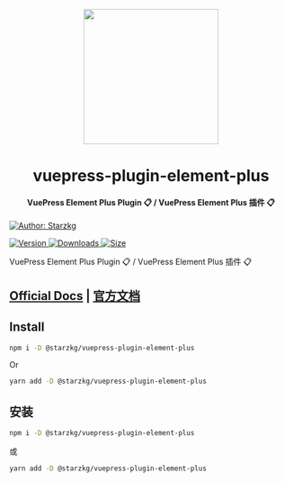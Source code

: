 <!-- markdownlint-disable -->
<p align="center">
  <img width="240" src="https://shentuzhigang.cn/vuepress-theme-star/images/hero.png" style="text-align: center;"/>
</p>
<h1 align="center">vuepress-plugin-element-plus</h1>
<h4 align="center">VuePress Element Plus Plugin 📋 / VuePress Element Plus 插件 📋</h4>

[![Author: Starzkg](https://img.shields.io/badge/Author-Starzkg-blue.svg?style=for-the-badge)](https://shentuzhigang.cn)

<!-- markdownlint-restore -->

[![Version](https://img.shields.io/npm/v/@starzkg/vuepress-plugin-element-plus.svg?style=flat-square&logo=npm) ![Downloads](https://img.shields.io/npm/dm/@starzkg/vuepress-plugin-element-plus.svg?style=flat-square&logo=npm) ![Size](https://img.shields.io/bundlephobia/min/@starzkg/vuepress-plugin-element-plus?style=flat-square&logo=npm)](https://www.npmjs.com/package/@starzkg/vuepress-plugin-element-plus)

VuePress Element Plus Plugin 📋 / VuePress Element Plus 插件 📋

## [Official Docs](https://vuepress-theme-star.github.io/element-plus/) | [官方文档](https://vuepress-theme-star.github.io/element-plus/zh/)

## Install

```bash
npm i -D @starzkg/vuepress-plugin-element-plus
```

Or

```bash
yarn add -D @starzkg/vuepress-plugin-element-plus
```

## 安装

```bash
npm i -D @starzkg/vuepress-plugin-element-plus
```

或

```bash
yarn add -D @starzkg/vuepress-plugin-element-plus
```
